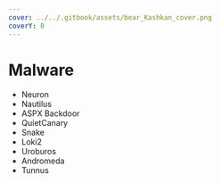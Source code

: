```yaml
---
cover: ../../.gitbook/assets/bear_Kashkan_cover.png
coverY: 0
---
```


# Malware

* Neuron
* Nautilus
* ASPX Backdoor
* QuietCanary
* Snake
* Loki2
* Uroburos
* Andromeda
* Tunnus
